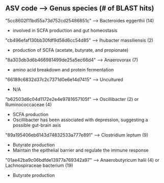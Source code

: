 ## ASV code --> Genus species (# of BLAST hits)

"5cc8602f11bd55a73d752cd25486851c" --> Bacteroides eggerthii (14)
  - involved in SCFA production and gut homeostasis


"cb496efaf130bb30fdf9d58d6cc54d85" --> Ihubacter massiliensis (2)
  - production of SCFA (acetate, butyrate, and propionate)

"8a303db3d6b466981499de25a5ec66d4" --> Anaerovorax (7)
  - amino acid breakdown and protein fermentation

"66189c6832d37c2c7371d0e6e14d7415" --> Uncultured
  - N/A

"b62503d6c04d1172e2e4e9781657105f" --> Oscillibacter (2) or Ruminococcaceae (4)
  - SCFA production
  - Oscillibacter has been associated with depression, suggesting a possible gut-brain axis

"89a195406eb6143d74832533a777e891" --> Clostridium leptum (9)
  - Butyrate production
  - Maintain the epithelial barrier and regulate the immune response

"01ae42ba9c06bdfde13977a769342a97" --> Anaerobutyricum halii (4) or Lachnospiraceae bacterium (19)
  - Butyrate production


